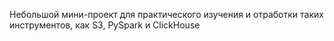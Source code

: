 Небольшой мини-проект для практического изучения и отработки таких инструментов, как S3, PySpark и СlickHouse
